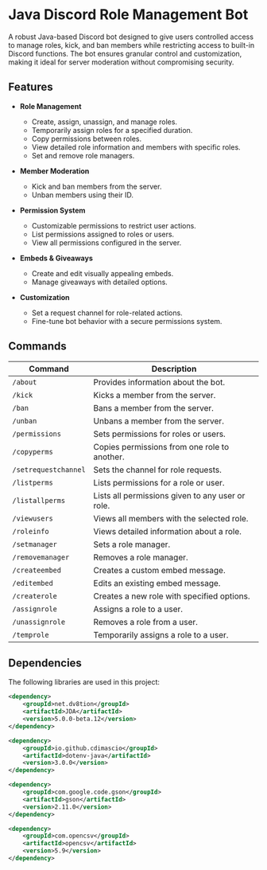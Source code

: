 # Java Discord Role Management Bot

A robust Java-based Discord bot designed to give users controlled access to manage roles, kick, and ban members while restricting access to built-in Discord functions. The bot ensures granular control and customization, making it ideal for server moderation without compromising security.

## Features

- **Role Management**  
  - Create, assign, unassign, and manage roles.
  - Temporarily assign roles for a specified duration.
  - Copy permissions between roles.
  - View detailed role information and members with specific roles.
  - Set and remove role managers.

- **Member Moderation**  
  - Kick and ban members from the server.
  - Unban members using their ID.

- **Permission System**  
  - Customizable permissions to restrict user actions.
  - List permissions assigned to roles or users.
  - View all permissions configured in the server.

- **Embeds & Giveaways**  
  - Create and edit visually appealing embeds.
  - Manage giveaways with detailed options.

- **Customization**  
  - Set a request channel for role-related actions.
  - Fine-tune bot behavior with a secure permissions system.

## Commands

| Command              | Description                                           |
|----------------------|-------------------------------------------------------|
| `/about`             | Provides information about the bot.                  |
| `/kick`              | Kicks a member from the server.                      |
| `/ban`               | Bans a member from the server.                       |
| `/unban`             | Unbans a member from the server.                     |
| `/permissions`       | Sets permissions for roles or users.                 |
| `/copyperms`         | Copies permissions from one role to another.         |
| `/setrequestchannel` | Sets the channel for role requests.                  |
| `/listperms`         | Lists permissions for a role or user.                |
| `/listallperms`      | Lists all permissions given to any user or role.     |
| `/viewusers`         | Views all members with the selected role.            |
| `/roleinfo`          | Views detailed information about a role.             |
| `/setmanager`        | Sets a role manager.                                 |
| `/removemanager`     | Removes a role manager.                              |
| `/createembed`       | Creates a custom embed message.                      |
| `/editembed`         | Edits an existing embed message.                     |
| `/createrole`        | Creates a new role with specified options.           |
| `/assignrole`        | Assigns a role to a user.                            |
| `/unassignrole`      | Removes a role from a user.                          |
| `/temprole`          | Temporarily assigns a role to a user.                |

## Dependencies

The following libraries are used in this project:

```xml
<dependency>
    <groupId>net.dv8tion</groupId>
    <artifactId>JDA</artifactId>
    <version>5.0.0-beta.12</version>
</dependency>

<dependency>
    <groupId>io.github.cdimascio</groupId>
    <artifactId>dotenv-java</artifactId>
    <version>3.0.0</version>
</dependency>

<dependency>
    <groupId>com.google.code.gson</groupId>
    <artifactId>gson</artifactId>
    <version>2.11.0</version>
</dependency>

<dependency>
    <groupId>com.opencsv</groupId>
    <artifactId>opencsv</artifactId>
    <version>5.9</version>
</dependency>
